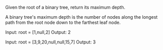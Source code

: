 Given the root of a binary tree, return its maximum depth.

A binary tree's maximum depth is the number of nodes along the longest path from the root node down to the farthest leaf node.


Input: root = [1,null,2]
Output: 2


Input: root = [3,9,20,null,null,15,7]
Output: 3